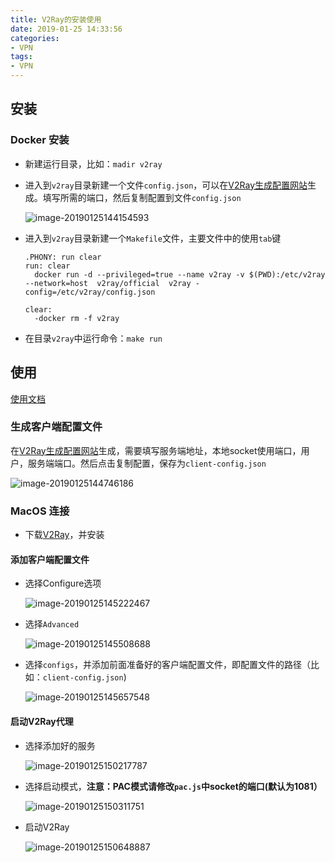 ```yaml
---
title: V2Ray的安装使用
date: 2019-01-25 14:33:56
categories:
- VPN
tags:
- VPN
---
```


## 安装

### Docker 安装

- 新建运行目录，比如：`madir v2ray`

- 进入到`v2ray`目录新建一个文件`config.json`，可以在[V2Ray生成配置网站](https://intmainreturn0.com/v2ray-config-gen/#)生成。填写所需的端口，然后复制配置到文件`config.json`

  ![image-20190125144154593](https://ws1.sinaimg.cn/large/006tNc79gy1fzitr8y5qxj30m30qatcd.jpg)

- 进入到`v2ray`目录新建一个`Makefile`文件，主要文件中的使用`tab`键

  ```
  .PHONY: run clear
  run: clear
  	docker run -d --privileged=true --name v2ray -v $(PWD):/etc/v2ray --network=host  v2ray/official  v2ray -config=/etc/v2ray/config.json
  
  clear:
  	-docker rm -f v2ray
  ```

- 在目录`v2ray`中运行命令：`make run`



## 使用

[使用文档](https://www.v2ray.com/ui_client/osx.html)

### 生成客户端配置文件

在[V2Ray生成配置网站](https://intmainreturn0.com/v2ray-config-gen/#)生成，需要填写服务端地址，本地socket使用端口，用户，服务端端口。然后点击复制配置，保存为`client-config.json`

![image-20190125144746186](https://ws1.sinaimg.cn/large/006tNc79gy1fzitxapq80j30d60geq3u.jpg)

### MacOS 连接

- 下载[V2Ray](https://github.com/Cenmrev/V2RayX/releases)，并安装

#### 添加客户端配置文件

- 选择Configure选项

  ![image-20190125145222467](https://ws2.sinaimg.cn/large/006tNc79gy1fziu230odwj30f60luqcf.jpg)

- 选择`Advanced`

  ![image-20190125145508688](https://ws3.sinaimg.cn/large/006tNc79gy1fziu4z270uj30tq0r6grt.jpg)

- 选择`configs`，并添加前面准备好的客户端配置文件，即配置文件的路径（比如：`client-config.json`)

  ![image-20190125145657548](https://ws1.sinaimg.cn/large/006tNc79gy1fziu6us78kj30sc0ogjur.jpg)



#### 启动V2Ray代理

- 选择添加好的服务

  ![image-20190125150217787](https://ws1.sinaimg.cn/large/006tNc79gy1fziuciba5jj30nm0lge43.jpg)

- 选择启动模式，**注意：PAC模式请修改`pac.js`中socket的端口(默认为1081）**

  ![image-20190125150311751](https://ws1.sinaimg.cn/large/006tNc79gy1fziudd1dtsj30f60lqdx5.jpg)

- 启动V2Ray

  ![image-20190125150648887](https://ws3.sinaimg.cn/large/006tNc79gy1fziuh3wbunj30f40lkn9m.jpg)

  

  

  

